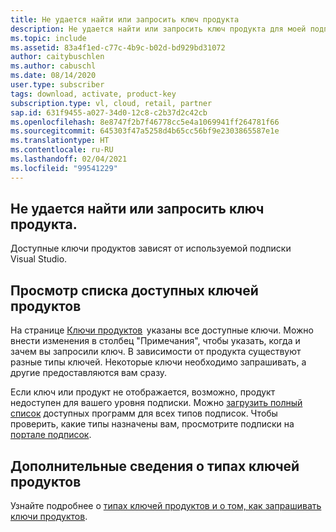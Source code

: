 ```yaml
---
title: Не удается найти или запросить ключ продукта
description: Не удается найти или запросить ключ продукта для моей подписки Visual Studio.
ms.topic: include
ms.assetid: 83a4f1ed-c77c-4b9c-b02d-bd929bd31072
author: caitybuschlen
ms.author: cabuschl
ms.date: 08/14/2020
user.type: subscriber
tags: download, activate, product-key
subscription.type: vl, cloud, retail, partner
sap.id: 631f9455-a027-34d0-12c8-c2b37d2c42cb
ms.openlocfilehash: 8e8747f2b7f46778cc5e4a1069941ff264781f66
ms.sourcegitcommit: 645303f47a5258d4b65cc56bf9e2303865587e1e
ms.translationtype: HT
ms.contentlocale: ru-RU
ms.lasthandoff: 02/04/2021
ms.locfileid: "99541229"
---
```

## <a name="im-unable-to-find-or-claim-a-product-key"></a>Не удается найти или запросить ключ продукта.

Доступные ключи продуктов зависят от используемой подписки Visual Studio.  

## <a name="view-a-list-of-available-product-keys"></a>Просмотр списка доступных ключей продуктов 

На странице [Ключи продуктов](https://my.visualstudio.com/productkeys)  указаны все доступные ключи. Можно внести изменения в столбец "Примечания", чтобы указать, когда и зачем вы запросили ключ. В зависимости от продукта существуют разные типы ключей. Некоторые ключи необходимо запрашивать, а другие предоставляются вам сразу. 

Если ключ или продукт не отображается, возможно, продукт недоступен для вашего уровня подписки. Можно [загрузить полный список](https://download.microsoft.com/download/1/5/4/15454442-CF17-47B9-A65D-DF84EF88511B/Visual_Studio_by_Subscription_Level.xlsx) доступных программ для всех типов подписок. Чтобы проверить, какие типы назначены вам, просмотрите подписки на [портале подписок](https://my.visualstudio.com/subscriptions).  

## <a name="more-information-on-product-key-types"></a>Дополнительные сведения о типах ключей продуктов

Узнайте подробнее о [типах ключей продуктов и о том, как запрашивать ключи продуктов](https://docs.microsoft.com/visualstudio/subscriptions/find-keys).  